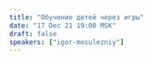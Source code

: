 ```yaml
---
title: "Обучение детей через игры"
date: "17 Dec 21 19:00 MSK"
draft: false
speakers: ["igor-mosulezniy"]
---
```

